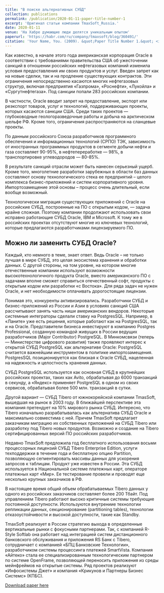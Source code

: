 ```yaml
---
title: "В поиске альтернативных СУБД"
collection: publications
permalink: /publication/2020-01-11-paper-title-number-1
excerpt: 'Оригинал статьи компании TmaxSoft_Russia.'
date: 2020-01-11
venue: 'На Хабре ​думающие ​люди ​делятся ​уникальным ​​опытом'
paperurl: 'https://habr.com/ru/company/tmaxsoft/blog/360491/'
citation: 'Your Name, You. (2009). &quot;Paper Title Number 1.&quot; <i>Journal 1</i>. 1(1).'
---
```

Как известно, в начале этого года американская корпорация Oracle в соответствии с требованиями правительства США об ужесточении санкций в отношении российских нефтегазовых компаний изменила условия предоставления им своих продуктов и услуг. Введен запрет как на новые сделки, так и на продление существующих контрактов. Эти ограничения непосредственно касаются многих нефтегазовых структур, включая предприятия «Газпрома», «Роснефти», «Лукойла» и «Сургутнефтегаза». Под санкции попали 283 российских компании.

В частности, Oracle вводит запрет на предоставление, экспорт или реэкспорт товаров, услуг и технологий, поддерживающих проекты, которых касаются санкции США. Среди таких проектов — глубоководные геологоразведочные работы и добыча на арктическом шельфе РФ. Кроме того, ограничения распространяются на сланцевые проекты.

По данным российского Союза разработчиков программного обеспечения и информационных технологий (СРПО) ТЭК, зависимость от иностранных программных продуктов в сегменте добычи нефти и газа составляет 90-95%, в нефтепереработке — 98%, в транспортировке углеводородов — 80-85%.

В результате санкций отрасли может быть нанесен серьезный ущерб. Кроме того, многолетние разработки зарубежных в области баз данных составляют основу технологического стека ее предприятий – целого комплекса бизнес-приложений и систем корпоративного уровня. Импортозамещение этой основы – процесс очень длительный, если вообще возможный.

Технологически миграция существующих приложений с Oracle на российские СУБД, построенные на ПО с открытым кодом, — задача крайне сложная. Поэтому компании продолжают использовать свои исправно работающие СУБД Oracle, IBM и Microsoft. К тому же в российских проектах отсутствуют многие из ключевых технологий, которые предлагаются разработчиками лицензируемого ПО.

## Можно ли заменить СУБД Oracle?

Каждый, кто немного в теме, знает ответ. Ведь Oracle – не только лучшая в мире СУБД, это целая экосистема хранения и обработки данных. С другой стороны, на том уровне, на котором многие отечественные компании используют возможности высокотехнологичного продукта Oracle, вместо американского ПО с задачами вполне сможет справиться отечественный софт, продукты с открытым кодом или разработки «с Востока». Для ряда задач не нужен Oracle, и нет необходимости оплачивать дорогостоящие лицензии.

Понимая это, конкуренты активизировались. Разработчики СУБД и бизнес-приложений из России и Азии в условиях санкций США рассчитывают занять часть ниши американских вендоров.
Некоторые системные интеграторы сделали ставку на PostgresSQL. Например, в «Ланите» уже есть решения, которые работают как на PostgresSQL, так и на Oracle. Представители бизнеса инвестируют в компанию Postgres Professional, созданную командой живущих в России ведущих разработчиков (Major Contributor) PostgreSQL. В Минкомсвязи (теперь — Министерстве цифрового развития) также проявляют интерес к открытой СУБД PostgreSQL как альтернативе Oracle: PostgreSQL считается важнейшим инструментом в политике импортозамещения. PostgresSQL позиционируется как близкая к Oracle СУБД, нацеленная на надежность и целостность хранения данных.

СУБД PostgreSQL используется как основная СУБД в крупнейших российских проектах, таких как Avito, обрабатывая до 6000 транзакций в секунду, а «Яндекс» применяет PostgreSQL в одном из своих сервисов, обрабатывая более 500 млн. транзакций в сутки.

Другой вариант — СУБД Tibero от южнокорейской компании TmasSoft, вышедшая на рынок в 2003 году. В ближайшей перспективе эта компания претендует на 10% мирового рынка СУБД. Интересно, что Tibero изначально разрабатывалась как альтернатива СУБД Oracle и максимально совместима с ней. Причем TmaxSoft предлагает заказчикам миграцию их собственных приложений на СУБД Tibero или разработку под Tibero новых продуктов. Возможно и создание на Tibero сертифицированных версий ПО российских разработчиков.

Недавно TmaxSoft предложила год бесплатного использования восьми процессорных лицензий СУБД Tibero Enterprise Edition, услуги техподдержки в течение года и бесплатную опцию Partition, позволяющую сегментировать массивы данных для ускорения запросов к таблицам.
Продукт уже известен в России. Эта СУБД используется в Национальной системе платежных карт, операторе платежных карт «Мир». Ее тестирование провели и проводят еще несколько крупных заказчиков в РФ.

В настоящее время общий объем обрабатываемых Tibero данных у одного из российских заказчиков составляет более 200 Тбайт. Под управлением Tibero работают высоко критичные системы требующие постоянной доступности. Используются внутрениие технологии репликации данных, секционирование (partitioning tables), технологии отказоустойчивости и высокой доступности, такие как Standby.

TmaxSoft реализует в России стратегию выхода в определенные вертикальные рынки с фокусными партнерами. Так, с компанией R-Style Softlab она работает над интеграцией систем дистанционного банковского обслуживания и приложения RS Банк с Tibero, сотрудничает с компанией «БПЦ Банковские Технологии», разработчиком системы процессинга платежей SmartVista. Компания «Айтеко» стала ее специализированным технологическим партнером по системе OpenFrame, позволяющей переносить приложения из среды мейнфреймов на открытые системы. Ряд проектов реализуют «Инфосистемы Джет» и компания «Крикунов и Партнеры Бизнес Системс» (КПБС).

[Download paper here](http://rubmu.github.io/files/paper1.pdf)
